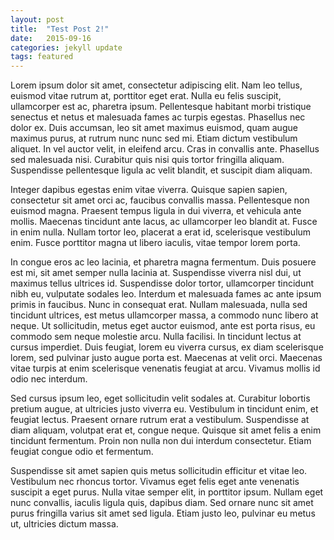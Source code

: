```yaml
---
layout: post
title:  "Test Post 2!"
date:   2015-09-16
categories: jekyll update
tags: featured
---
```

Lorem ipsum dolor sit amet, consectetur adipiscing elit. Nam leo tellus, euismod vitae rutrum at, porttitor eget erat. Nulla eu felis suscipit, ullamcorper est ac, pharetra ipsum. Pellentesque habitant morbi tristique senectus et netus et malesuada fames ac turpis egestas. Phasellus nec dolor ex. Duis accumsan, leo sit amet maximus euismod, quam augue maximus purus, at rutrum nunc nunc sed mi. Etiam dictum vestibulum aliquet. In vel auctor velit, in eleifend arcu. Cras in convallis ante. Phasellus sed malesuada nisi. Curabitur quis nisi quis tortor fringilla aliquam. Suspendisse pellentesque ligula ac velit blandit, et suscipit diam aliquam.

Integer dapibus egestas enim vitae viverra. Quisque sapien sapien, consectetur sit amet orci ac, faucibus convallis massa. Pellentesque non euismod magna. Praesent tempus ligula in dui viverra, et vehicula ante mollis. Maecenas tincidunt ante lacus, ac ullamcorper leo blandit at. Fusce in enim nulla. Nullam tortor leo, placerat a erat id, scelerisque vestibulum enim. Fusce porttitor magna ut libero iaculis, vitae tempor lorem porta.

In congue eros ac leo lacinia, et pharetra magna fermentum. Duis posuere est mi, sit amet semper nulla lacinia at. Suspendisse viverra nisl dui, ut maximus tellus ultrices id. Suspendisse dolor tortor, ullamcorper tincidunt nibh eu, vulputate sodales leo. Interdum et malesuada fames ac ante ipsum primis in faucibus. Nunc in consequat erat. Nullam malesuada, nulla sed tincidunt ultrices, est metus ullamcorper massa, a commodo nunc libero at neque. Ut sollicitudin, metus eget auctor euismod, ante est porta risus, eu commodo sem neque molestie arcu. Nulla facilisi. In tincidunt lectus at cursus imperdiet. Duis feugiat, lorem eu viverra cursus, ex diam scelerisque lorem, sed pulvinar justo augue porta est. Maecenas at velit orci. Maecenas vitae turpis at enim scelerisque venenatis feugiat at arcu. Vivamus mollis id odio nec interdum.

Sed cursus ipsum leo, eget sollicitudin velit sodales at. Curabitur lobortis pretium augue, at ultricies justo viverra eu. Vestibulum in tincidunt enim, et feugiat lectus. Praesent ornare rutrum erat a vestibulum. Suspendisse at diam aliquam, volutpat erat et, congue neque. Quisque sit amet felis a enim tincidunt fermentum. Proin non nulla non dui interdum consectetur. Etiam feugiat congue odio et fermentum.

Suspendisse sit amet sapien quis metus sollicitudin efficitur et vitae leo. Vestibulum nec rhoncus tortor. Vivamus eget felis eget ante venenatis suscipit a eget purus. Nulla vitae semper elit, in porttitor ipsum. Nullam eget nunc convallis, iaculis ligula quis, dapibus diam. Sed ornare nunc sit amet purus fringilla varius sit amet sed ligula. Etiam justo leo, pulvinar eu metus ut, ultricies dictum massa.